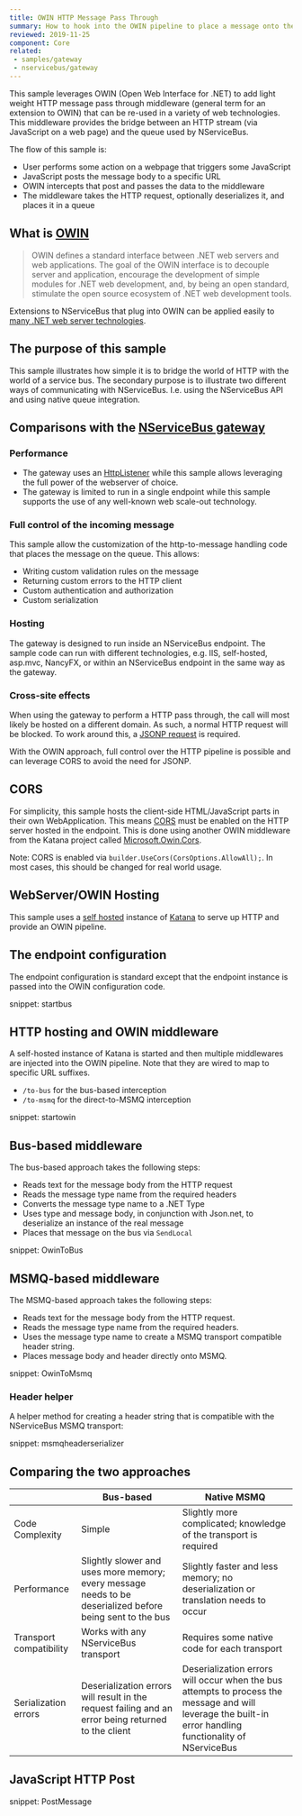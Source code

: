 ```yaml
---
title: OWIN HTTP Message Pass Through
summary: How to hook into the OWIN pipeline to place a message onto the bus or directly onto the queue
reviewed: 2019-11-25
component: Core
related:
 - samples/gateway
 - nservicebus/gateway
---
```



This sample leverages OWIN (Open Web Interface for .NET) to add light weight HTTP message pass through middleware (general term for an extension to OWIN) that can be re-used in a variety of web technologies. This middleware provides the bridge between an HTTP stream (via JavaScript on a web page) and the queue used by NServiceBus.

The flow of this sample is:

 * User performs some action on a webpage that triggers some JavaScript
 * JavaScript posts the message body to a specific URL
 * OWIN intercepts that post and passes the data to the middleware
 * The middleware takes the HTTP request, optionally deserializes it, and places it in a queue


## What is [OWIN](http://owin.org/)

> OWIN defines a standard interface between .NET web servers and web applications. The goal of the OWIN interface is to decouple server and application, encourage the development of simple modules for .NET web development, and, by being an open standard, stimulate the open source ecosystem of .NET web development tools.

Extensions to NServiceBus that plug into OWIN can be applied easily to [many .NET web server technologies](http://owin.org/#projects).


## The purpose of this sample

This sample illustrates how simple it is to bridge the world of HTTP with the world of a service bus. The secondary purpose is to illustrate two different ways of communicating with NServiceBus. I.e. using the NServiceBus API and using native queue integration.


## Comparisons with the [NServiceBus gateway](/nservicebus/gateway)

### Performance

 * The gateway uses an [HttpListener](https://msdn.microsoft.com/en-us/library/system.net.httplistener.aspx) while this sample allows leveraging the full power of the webserver of choice.
 * The gateway is limited to run in a single endpoint while this sample supports the use of any well-known web scale-out technology.


### Full control of the incoming message

This sample allow the customization of the http-to-message handling code that places the message on the queue. This allows:

 * Writing custom validation rules on the message
 * Returning custom errors to the HTTP client
 * Custom authentication and authorization
 * Custom serialization


### Hosting

The gateway is designed to run inside an NServiceBus endpoint. The sample code can run with different technologies, e.g. IIS, self-hosted, asp.mvc, NancyFX, or within an NServiceBus endpoint in the same way as the gateway.


### Cross-site effects

When using the gateway to perform a HTTP pass through, the call will most likely be hosted on a different domain. As such, a normal HTTP request will be blocked. To work around this, a [JSONP request](https://en.wikipedia.org/wiki/JSONP) is required.

With the OWIN approach, full control over the HTTP pipeline is possible and can leverage CORS to avoid the need for JSONP.


## CORS

For simplicity, this sample hosts the client-side HTML/JavaScript parts in their own WebApplication. This means [CORS](https://en.wikipedia.org/wiki/Cross-origin_resource_sharing) must be enabled on the HTTP server hosted in the endpoint. This is done using another OWIN middleware from the Katana project called [Microsoft.Owin.Cors](https://www.nuget.org/packages/Microsoft.Owin.Cors/).

Note: CORS is enabled via `builder.UseCors(CorsOptions.AllowAll);`. In most cases, this should be changed for real world usage.


## WebServer/OWIN Hosting

This sample uses a [self hosted](https://katanaproject.codeplex.com/wikipage?title=Selfhosting) instance of [Katana](https://www.asp.net/aspnet/overview/owin-and-katana) to serve up HTTP and provide an OWIN pipeline.


## The endpoint configuration

The endpoint configuration is standard except that the endpoint instance is passed into the OWIN configuration code.

snippet: startbus


## HTTP hosting and OWIN middleware

A self-hosted instance of Katana is started and then multiple middlewares are injected into the OWIN pipeline. Note that they are wired to map to specific URL suffixes.

 * `/to-bus` for the bus-based interception
 * `/to-msmq` for the direct-to-MSMQ interception

snippet: startowin


## Bus-based middleware

The bus-based approach takes the following steps:

 * Reads text for the message body from the HTTP request
 * Reads the message type name from the required headers
 * Converts the message type name to a .NET Type
 * Uses type and message body, in conjunction with Json.net, to deserialize an instance of the real message
 * Places that message on the bus via `SendLocal`

snippet: OwinToBus


## MSMQ-based middleware

The MSMQ-based approach takes the following steps:

 * Reads text for the message body from the HTTP request.
 * Reads the message type name from the required headers.
 * Uses the message type name to create a MSMQ transport compatible header string.
 * Places message body and header directly onto MSMQ.

snippet: OwinToMsmq


### Header helper

A helper method for creating a header string that is compatible with the NServiceBus MSMQ transport:

snippet: msmqheaderserializer


## Comparing the two approaches

|| Bus-based | Native MSMQ
|-|-|-|
| Code Complexity | Simple | Slightly more complicated; knowledge of the transport is required |
| Performance | Slightly slower and uses more memory; every message needs to be deserialized before being sent to the bus | Slightly faster and less memory; no deserialization or translation needs to occur |
| Transport compatibility | Works with any NServiceBus transport | Requires some native code for each transport |
| Serialization errors | Deserialization errors will result in the request failing and an error being returned to the client | Deserialization errors will occur when the bus attempts to process the message and will leverage the built-in error handling functionality of NServiceBus |


## JavaScript HTTP Post

snippet: PostMessage
